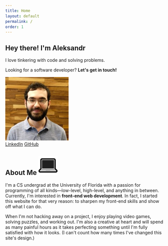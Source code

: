 ```yaml
---
title: Home
layout: default
permalink: /
order: 1
---
```


<article id="intro" class="container">
    <div id="lede">
        <div>
            <h1>Hey there! I'm Aleksandr</h1>
            <p id="main-cta">I love tinkering with code and solving problems.</p>
            <p>Looking for a software developer? <strong>Let's get in touch!</strong></p>
        </div>
        <img src="/assets/img/profile-photo.jpg" alt="My profile photo" id="profile-photo">
    </div>
    <div id="main-buttons">
        <a class="button" href="https://www.linkedin.com/in/aleksandr-hovhannisyan-ba154b120/" target="_blank"><i class="fab fa-linkedin-in"></i> LinkedIn</a>
        <a class="button" href="https://github.com/AleksandrHovhannisyan" target="_blank"><i class="fab fa-github"></i> GitHub</a>
    </div>
</article>

<article id="about-me" class="container">
    <h2 class="heading">
        <span>About Me</span>
        <img src="/assets/img/laptop.png" alt="💻">
    </h2>
    <p> 
        I'm a CS undergrad at the University of Florida with a passion for programming of all kinds—low-level, high-level,
        and anything in between. Currently, I'm interested in <strong>front-end web development</strong>. In fact, I started this website
        for that very reason: to sharpen my front-end skills and show off what I can do.
    </p>
    <p>
        When I'm not hacking away on a project, I enjoy playing video games, solving puzzles, and 
        working out. I'm also a creative at heart and will spend as many painful hours as it takes perfecting something until 
        I'm fully satisfied with how it looks. (I can't count how many times I've changed this site's design.)
    </p>
</article>